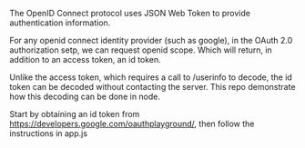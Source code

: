 The OpenID Connect protocol uses JSON Web Token to provide authentication information.

For any openid connect identity provider (such as google), in the OAuth 2.0 authorization setp,
we can request openid scope.  Which will return, in addition to an access token, an id token.

Unlike the access token, which requires a call to /userinfo to decode, the id token can be
decoded without contacting the server.  This repo demonstrate how this decoding can be done
in node.

Start by obtaining an id token from https://developers.google.com/oauthplayground/, then
follow the instructions in app.js